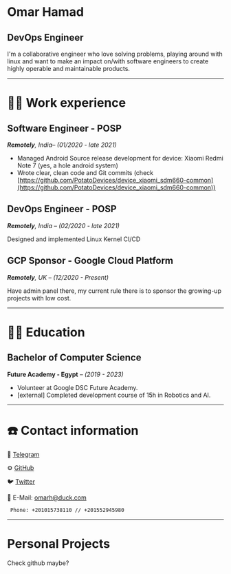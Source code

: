 # Omar Hamad
## DevOps Engineer

I'm a collaborative engineer who love solving problems, playing around with linux and want to make an impact on/with software engineers to create highly operable and maintainable products.

---

# 👨‍💻 ****Work experience****

## **Software Engineer - POSP**

***Remotely**, India– (01/2020 - late 2021)*

- Managed Android Source release development for device: Xiaomi Redmi Note 7 (yes, a hole android system)
- Wrote clear, clean code and Git commits (check [https://github.com/PotatoDevices/device_xiaomi_sdm660-common](https://github.com/PotatoDevices/device_xiaomi_sdm660-common))

## DevOps **Engineer** - **POSP**

***Remotely**, India – (02/2020 - late 2021)*

Designed and implemented Linux Kernel CI/CD

## GCP Sponsor - Google Cloud Platform

***Remotely**, UK – (12/2020 - Present)*

Have admin panel there, my current rule there is to sponsor the growing-up projects with low cost.

---

# 👨‍💻 **Education**

## Bachelor of Computer Science

**Future Academy - Egypt** *– (2019 - 2023)*

- Volunteer at Google DSC Future Academy.
- [external] Completed development course of 15h in Robotics and AI.

---

# ☎️ Contact information

📱 [Telegram](https://t.me/etahamad)

⚙️ [GitHub](https://github.com/etahamad)

🐦 [Twitter](https://twitter.com/etahamed)

📧 E-Mail: omarh@duck.com

     Phone: +201015738110 // +201552945980

---

# Personal Projects

Check github maybe?
